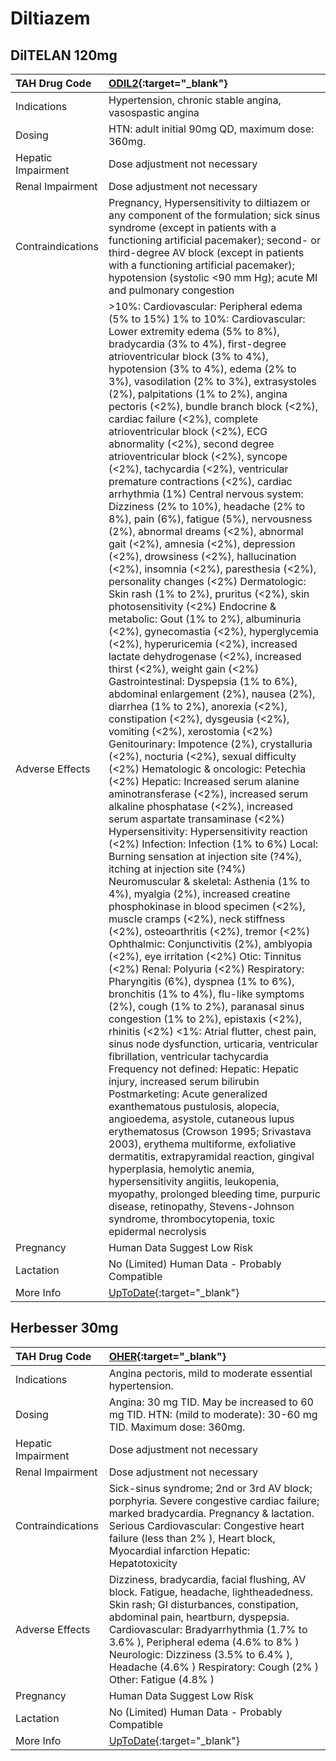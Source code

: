 # Diltiazem

## DilTELAN 120mg

| TAH Drug Code      | [ODIL2](https://www.tahsda.org.tw/drugs/hissearch.php?drug_code=ODIL2){:target="_blank"}                                                                                                                                                                                                                                                                                                                                                                                                                                                                                                                                                                                                                                                                                                                                                                                                                                                                                                                                                                                                                                                                                                                                                                                                                                                                                                                                                                                                                                                                                                                                                                                                                                                                                                                                                                                                                                                                                                                                                                                                                                                                                                                                                                                                                                                                                                                                                                                                                                                                                                                                                                                                                                                                                                                                                                                                                                                                                                                                |
|:-------------------|:------------------------------------------------------------------------------------------------------------------------------------------------------------------------------------------------------------------------------------------------------------------------------------------------------------------------------------------------------------------------------------------------------------------------------------------------------------------------------------------------------------------------------------------------------------------------------------------------------------------------------------------------------------------------------------------------------------------------------------------------------------------------------------------------------------------------------------------------------------------------------------------------------------------------------------------------------------------------------------------------------------------------------------------------------------------------------------------------------------------------------------------------------------------------------------------------------------------------------------------------------------------------------------------------------------------------------------------------------------------------------------------------------------------------------------------------------------------------------------------------------------------------------------------------------------------------------------------------------------------------------------------------------------------------------------------------------------------------------------------------------------------------------------------------------------------------------------------------------------------------------------------------------------------------------------------------------------------------------------------------------------------------------------------------------------------------------------------------------------------------------------------------------------------------------------------------------------------------------------------------------------------------------------------------------------------------------------------------------------------------------------------------------------------------------------------------------------------------------------------------------------------------------------------------------------------------------------------------------------------------------------------------------------------------------------------------------------------------------------------------------------------------------------------------------------------------------------------------------------------------------------------------------------------------------------------------------------------------------------------------------------------------|
| Indications        | Hypertension, chronic stable angina, vasospastic angina                                                                                                                                                                                                                                                                                                                                                                                                                                                                                                                                                                                                                                                                                                                                                                                                                                                                                                                                                                                                                                                                                                                                                                                                                                                                                                                                                                                                                                                                                                                                                                                                                                                                                                                                                                                                                                                                                                                                                                                                                                                                                                                                                                                                                                                                                                                                                                                                                                                                                                                                                                                                                                                                                                                                                                                                                                                                                                                                                                 |
| Dosing             | HTN: adult initial 90mg QD, maximum dose: 360mg.                                                                                                                                                                                                                                                                                                                                                                                                                                                                                                                                                                                                                                                                                                                                                                                                                                                                                                                                                                                                                                                                                                                                                                                                                                                                                                                                                                                                                                                                                                                                                                                                                                                                                                                                                                                                                                                                                                                                                                                                                                                                                                                                                                                                                                                                                                                                                                                                                                                                                                                                                                                                                                                                                                                                                                                                                                                                                                                                                                        |
| Hepatic Impairment | Dose adjustment not necessary                                                                                                                                                                                                                                                                                                                                                                                                                                                                                                                                                                                                                                                                                                                                                                                                                                                                                                                                                                                                                                                                                                                                                                                                                                                                                                                                                                                                                                                                                                                                                                                                                                                                                                                                                                                                                                                                                                                                                                                                                                                                                                                                                                                                                                                                                                                                                                                                                                                                                                                                                                                                                                                                                                                                                                                                                                                                                                                                                                                           |
| Renal Impairment   | Dose adjustment not necessary                                                                                                                                                                                                                                                                                                                                                                                                                                                                                                                                                                                                                                                                                                                                                                                                                                                                                                                                                                                                                                                                                                                                                                                                                                                                                                                                                                                                                                                                                                                                                                                                                                                                                                                                                                                                                                                                                                                                                                                                                                                                                                                                                                                                                                                                                                                                                                                                                                                                                                                                                                                                                                                                                                                                                                                                                                                                                                                                                                                           |
| Contraindications  | Pregnancy, Hypersensitivity to diltiazem or any component of the formulation; sick sinus syndrome (except in patients with a functioning artificial pacemaker); second- or third-degree AV block (except in patients with a functioning artificial pacemaker); hypotension (systolic <90 mm Hg); acute MI and pulmonary congestion                                                                                                                                                                                                                                                                                                                                                                                                                                                                                                                                                                                                                                                                                                                                                                                                                                                                                                                                                                                                                                                                                                                                                                                                                                                                                                                                                                                                                                                                                                                                                                                                                                                                                                                                                                                                                                                                                                                                                                                                                                                                                                                                                                                                                                                                                                                                                                                                                                                                                                                                                                                                                                                                                      |
| Adverse Effects    | >10%: Cardiovascular: Peripheral edema (5% to 15%) 1% to 10%: Cardiovascular: Lower extremity edema (5% to 8%), bradycardia (3% to 4%), first-degree atrioventricular block (3% to 4%), hypotension (3% to 4%), edema (2% to 3%), vasodilation (2% to 3%), extrasystoles (2%), palpitations (1% to 2%), angina pectoris (<2%), bundle branch block (<2%), cardiac failure (<2%), complete atrioventricular block (<2%), ECG abnormality (<2%), second degree atrioventricular block (<2%), syncope (<2%), tachycardia (<2%), ventricular premature contractions (<2%), cardiac arrhythmia (1%) Central nervous system: Dizziness (2% to 10%), headache (2% to 8%), pain (6%), fatigue (5%), nervousness (2%), abnormal dreams (<2%), abnormal gait (<2%), amnesia (<2%), depression (<2%), drowsiness (<2%), hallucination (<2%), insomnia (<2%), paresthesia (<2%), personality changes (<2%) Dermatologic: Skin rash (1% to 2%), pruritus (<2%), skin photosensitivity (<2%) Endocrine & metabolic: Gout (1% to 2%), albuminuria (<2%), gynecomastia (<2%), hyperglycemia (<2%), hyperuricemia (<2%), increased lactate dehydrogenase (<2%), increased thirst (<2%), weight gain (<2%) Gastrointestinal: Dyspepsia (1% to 6%), abdominal enlargement (2%), nausea (2%), diarrhea (1% to 2%), anorexia (<2%), constipation (<2%), dysgeusia (<2%), vomiting (<2%), xerostomia (<2%) Genitourinary: Impotence (2%), crystalluria (<2%), nocturia (<2%), sexual difficulty (<2%) Hematologic & oncologic: Petechia (<2%) Hepatic: Increased serum alanine aminotransferase (<2%), increased serum alkaline phosphatase (<2%), increased serum aspartate transaminase (<2%) Hypersensitivity: Hypersensitivity reaction (<2%) Infection: Infection (1% to 6%) Local: Burning sensation at injection site (?4%), itching at injection site (?4%) Neuromuscular & skeletal: Asthenia (1% to 4%), myalgia (2%), increased creatine phosphokinase in blood specimen (<2%), muscle cramps (<2%), neck stiffness (<2%), osteoarthritis (<2%), tremor (<2%) Ophthalmic: Conjunctivitis (2%), amblyopia (<2%), eye irritation (<2%) Otic: Tinnitus (<2%) Renal: Polyuria (<2%) Respiratory: Pharyngitis (6%), dyspnea (1% to 6%), bronchitis (1% to 4%), flu-like symptoms (2%), cough (1% to 2%), paranasal sinus congestion (1% to 2%), epistaxis (<2%), rhinitis (<2%) <1%: Atrial flutter, chest pain, sinus node dysfunction, urticaria, ventricular fibrillation, ventricular tachycardia Frequency not defined: Hepatic: Hepatic injury, increased serum bilirubin Postmarketing: Acute generalized exanthematous pustulosis, alopecia, angioedema, asystole, cutaneous lupus erythematosus (Crowson 1995; Srivastava 2003), erythema multiforme, exfoliative dermatitis, extrapyramidal reaction, gingival hyperplasia, hemolytic anemia, hypersensitivity angiitis, leukopenia, myopathy, prolonged bleeding time, purpuric disease, retinopathy, Stevens-Johnson syndrome, thrombocytopenia, toxic epidermal necrolysis |
| Pregnancy          | Human Data Suggest Low Risk                                                                                                                                                                                                                                                                                                                                                                                                                                                                                                                                                                                                                                                                                                                                                                                                                                                                                                                                                                                                                                                                                                                                                                                                                                                                                                                                                                                                                                                                                                                                                                                                                                                                                                                                                                                                                                                                                                                                                                                                                                                                                                                                                                                                                                                                                                                                                                                                                                                                                                                                                                                                                                                                                                                                                                                                                                                                                                                                                                                             |
| Lactation          | No (Limited) Human Data - Probably Compatible                                                                                                                                                                                                                                                                                                                                                                                                                                                                                                                                                                                                                                                                                                                                                                                                                                                                                                                                                                                                                                                                                                                                                                                                                                                                                                                                                                                                                                                                                                                                                                                                                                                                                                                                                                                                                                                                                                                                                                                                                                                                                                                                                                                                                                                                                                                                                                                                                                                                                                                                                                                                                                                                                                                                                                                                                                                                                                                                                                           |
| More Info          | [UpToDate](https://www.uptodate.com/contents/diltiazem-drug-information){:target="_blank"}                                                                                                                                                                                                                                                                                                                                                                                                                                                                                                                                                                                                                                                                                                                                                                                                                                                                                                                                                                                                                                                                                                                                                                                                                                                                                                                                                                                                                                                                                                                                                                                                                                                                                                                                                                                                                                                                                                                                                                                                                                                                                                                                                                                                                                                                                                                                                                                                                                                                                                                                                                                                                                                                                                                                                                                                                                                                                                                              |

## Herbesser 30mg

| TAH Drug Code      | [OHER](https://www.tahsda.org.tw/drugs/hissearch.php?drug_code=OHER){:target="_blank"}                                                                                                                                                                                                                                                                         |
|:-------------------|:---------------------------------------------------------------------------------------------------------------------------------------------------------------------------------------------------------------------------------------------------------------------------------------------------------------------------------------------------------------|
| Indications        | Angina pectoris, mild to moderate essential hypertension.                                                                                                                                                                                                                                                                                                      |
| Dosing             | Angina: 30 mg TID. May be increased to 60 mg TID. HTN: (mild to moderate): 30-60 mg TID. Maximum dose: 360mg.                                                                                                                                                                                                                                                  |
| Hepatic Impairment | Dose adjustment not necessary                                                                                                                                                                                                                                                                                                                                  |
| Renal Impairment   | Dose adjustment not necessary                                                                                                                                                                                                                                                                                                                                  |
| Contraindications  | Sick-sinus syndrome; 2nd or 3rd AV block; porphyria. Severe congestive cardiac failure; marked bradycardia. Pregnancy & lactation. Serious Cardiovascular: Congestive heart failure (less than 2% ), Heart block, Myocardial infarction Hepatic: Hepatotoxicity                                                                                                |
| Adverse Effects    | Dizziness, bradycardia, facial flushing, AV block. Fatigue, headache, lightheadedness. Skin rash; GI disturbances, constipation, abdominal pain, heartburn, dyspepsia. Cardiovascular: Bradyarrhythmia (1.7% to 3.6% ), Peripheral edema (4.6% to 8% ) Neurologic: Dizziness (3.5% to 6.4% ), Headache (4.6% ) Respiratory: Cough (2% ) Other: Fatigue (4.8% ) |
| Pregnancy          | Human Data Suggest Low Risk                                                                                                                                                                                                                                                                                                                                    |
| Lactation          | No (Limited) Human Data - Probably Compatible                                                                                                                                                                                                                                                                                                                  |
| More Info          | [UpToDate](https://www.uptodate.com/contents/diltiazem-drug-information){:target="_blank"}                                                                                                                                                                                                                                                                     |

